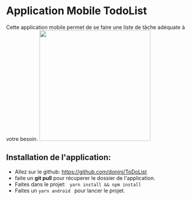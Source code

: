 # Application Mobile TodoList
Cette application mobile permet de se faire une liste de tâche adéquate à votre besoin.
<img src="./imagesDocumentation/liste_tâches.jpg" height="300px">

## Installation de l'application:

* Allez sur le github: https://github.com/doninj/ToDoList
* faite un **git pull** pour récuperer le dossier de l'application.
* Faites dans le projet:  ``` yarn install && npm install```
* Faites un ```yarn android ``` pour lancer le projet.


